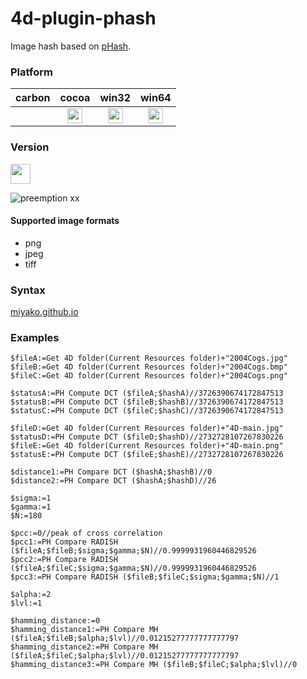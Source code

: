 4d-plugin-phash
===============

Image hash based on [pHash](http://www.phash.org/).

### Platform

| carbon | cocoa | win32 | win64 |
|:------:|:-----:|:---------:|:---------:|
||<img src="https://cloud.githubusercontent.com/assets/1725068/22371562/1b091f0a-e4db-11e6-8458-8653954a7cce.png" width="24" height="24" />|<img src="https://cloud.githubusercontent.com/assets/1725068/22371562/1b091f0a-e4db-11e6-8458-8653954a7cce.png" width="24" height="24" />|<img src="https://cloud.githubusercontent.com/assets/1725068/22371562/1b091f0a-e4db-11e6-8458-8653954a7cce.png" width="24" height="24" />|

### Version

<img src="https://user-images.githubusercontent.com/1725068/41266195-ddf767b2-6e30-11e8-9d6b-2adf6a9f57a5.png" width="32" height="32" />

![preemption xx](https://user-images.githubusercontent.com/1725068/41327179-4e839948-6efd-11e8-982b-a670d511e04f.png)

#### Supported image formats

* png
* jpeg
* tiff

### Syntax

[miyako.github.io](https://miyako.github.io/2019/09/09/4d-plugin-phash.html)

### Examples

```
$fileA:=Get 4D folder(Current Resources folder)+"2004Cogs.jpg"
$fileB:=Get 4D folder(Current Resources folder)+"2004Cogs.bmp"
$fileC:=Get 4D folder(Current Resources folder)+"2004Cogs.png"

$statusA:=PH Compute DCT ($fileA;$hashA)//3726390674172847513
$statusB:=PH Compute DCT ($fileB;$hashB)//3726390674172847513
$statusC:=PH Compute DCT ($fileC;$hashC)//3726390674172847513

$fileD:=Get 4D folder(Current Resources folder)+"4D-main.jpg"
$statusD:=PH Compute DCT ($fileD;$hashD)//2732728107267830226
$fileE:=Get 4D folder(Current Resources folder)+"4D-main.png"
$statusE:=PH Compute DCT ($fileE;$hashE)//2732728107267830226

$distance1:=PH Compare DCT ($hashA;$hashB)//0
$distance2:=PH Compare DCT ($hashA;$hashD)//26

$sigma:=1
$gamma:=1
$N:=180

$pcc:=0//peak of cross correlation
$pcc1:=PH Compare RADISH ($fileA;$fileB;$sigma;$gamma;$N)//0.9999931960446829526
$pcc2:=PH Compare RADISH ($fileA;$fileC;$sigma;$gamma;$N)//0.9999931960446829526
$pcc3:=PH Compare RADISH ($fileB;$fileC;$sigma;$gamma;$N)//1

$alpha:=2
$lvl:=1

$hamming_distance:=0
$hamming_distance1:=PH Compare MH ($fileA;$fileB;$alpha;$lvl)//0.01215277777777777797
$hamming_distance2:=PH Compare MH ($fileA;$fileC;$alpha;$lvl)//0.01215277777777777797
$hamming_distance3:=PH Compare MH ($fileB;$fileC;$alpha;$lvl)//0
```
